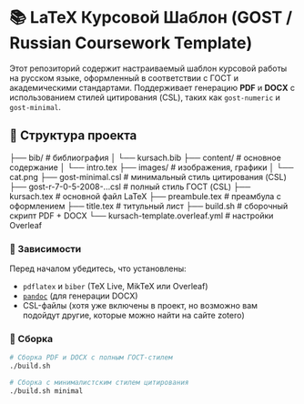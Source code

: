 # 📚 LaTeX Курсовой Шаблон (GOST / Russian Coursework Template)

Этот репозиторий содержит настраиваемый шаблон курсовой работы на русском языке, оформленный в соответствии с ГОСТ и академическими стандартами. Поддерживает генерацию **PDF** и **DOCX** с использованием стилей цитирования (CSL), таких как `gost-numeric` и `gost-minimal`.

## 📁 Структура проекта

├── bib/                            # библиография
│ └── kursach.bib
├── content/                        # основное содержание
│ └── intro.tex
├── images/                         # изображения, графики
│ └── cat.png
├── gost-minimal.csl                # минимальный стиль цитирования (CSL)
├── gost-r-7-0-5-2008-...csl        # полный стиль ГОСТ (CSL)
├── kursach.tex                     # основной файл LaTeX
├── preambule.tex                   # преамбула с оформлением
├── title.tex                       # титульный лист
├── build.sh                        # сборочный скрипт PDF + DOCX
└── kursach-template.overleaf.yml   # настройки Overleaf

### 🔧 Зависимости

Перед началом убедитесь, что установлены:

- `pdflatex` и `biber` (TeX Live, MikTeX или Overleaf)
- [`pandoc`](https://pandoc.org/) (для генерации DOCX)
- CSL-файлы (хотя уже включены в проект, но возможно вам подойдут другие, которые можно найти на сайте zotero)

### 🔨 Сборка

```bash
# Сборка PDF и DOCX с полным ГОСТ-стилем
./build.sh

# Сборка с минималистским стилем цитирования
./build.sh minimal
```



